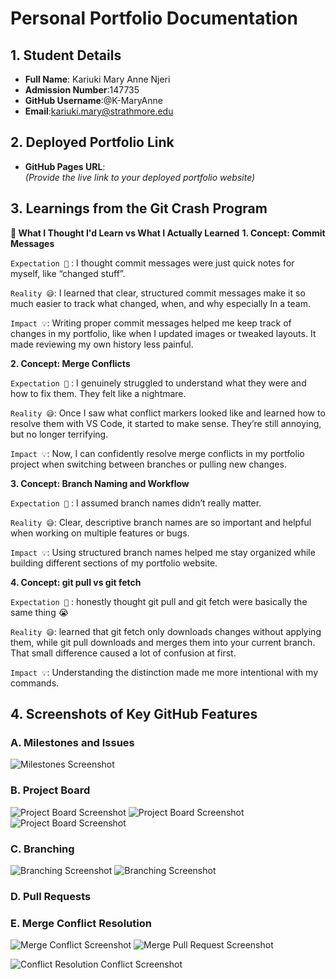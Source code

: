 # Personal Portfolio Documentation

## 1. Student Details

- **Full Name**: Kariuki Mary Anne Njeri
- **Admission Number**:147735
- **GitHub Username**:@K-MaryAnne
- **Email**:kariuki.mary@strathmore.edu

## 2. Deployed Portfolio Link

- **GitHub Pages URL**:  
  _(Provide the live link to your deployed portfolio website)_

## 3. Learnings from the Git Crash Program
**🧠 What I Thought I'd Learn vs What I Actually Learned**
**1. Concept: Commit Messages**

`Expectation 👀` : I thought commit messages were just quick notes for myself, like “changed stuff”.

`Reality 😅`: I learned that clear, structured commit messages make it so much easier to track what changed, when, and why especially In a team.

`Impact 💡`: Writing proper commit messages helped me keep track of changes in my portfolio, like when I updated images or tweaked layouts. It made reviewing my own history less painful.

**2. Concept: Merge Conflicts**

`Expectation 👀` : I genuinely struggled to understand what they were and how to fix them. They felt like a nightmare.

`Reality 😅`: Once I saw what conflict markers looked like and learned how to resolve them with VS Code, it started to make sense. They’re still annoying, but no longer terrifying.

`Impact 💡`: Now, I can confidently resolve merge conflicts in my portfolio project when switching between branches or pulling new changes.

**3. Concept: Branch Naming and Workflow**

`Expectation 👀` : I assumed branch names didn’t really matter.

`Reality 😅`: Clear, descriptive branch names  are so important and helpful when working on multiple features or bugs.

`Impact 💡`: Using structured branch names helped me stay organized while building different sections of my portfolio website.

**4. Concept: git pull vs git fetch**

`Expectation 👀` :  honestly thought git pull and git fetch were basically the same thing 😭

`Reality 😅`:  learned that git fetch only downloads changes without applying them, while git pull downloads and merges them into your current branch. That small difference caused a lot of confusion at first.

`Impact 💡`: Understanding the distinction made me more intentional with my commands.

## 4. Screenshots of Key GitHub Features
### A. Milestones and Issues

![Milestones Screenshot](Milestones.png)

### B. Project Board

![Project Board  Screenshot](assets/ProjectBoard1.png)
![Project Board  Screenshot](assets/ProjectBoard2.png)
![Project Board  Screenshot](assets/ProjectBoard3.png)

### C. Branching

![Branching Screenshot](assets/Branches.png)
![Branching Screenshot](assets/Branches2.png)

### D. Pull Requests



### E. Merge Conflict Resolution

![Merge Conflict Screenshot](assets/MergeConflict.png)
![Merge Pull Request Screenshot](assets/MergePullRequest.png)

![Conflict Resolution Conflict Screenshot](assets/ResolvingConflict.png)

